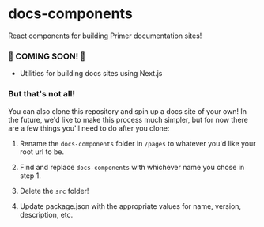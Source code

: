 # docs-components

React components for building Primer documentation sites!

### 👀 COMING SOON! 👀
- Utilities for building docs sites using Next.js


### But that's not all!
You can also clone this repository and spin up a docs site of your own! In the future, we'd like to make this process much simpler, but for now there are a few things you'll need to do after you clone:

1. Rename the `docs-components` folder in `/pages` to whatever you'd like your root url to be.

2. Find and replace `docs-components` with whichever name you chose in step 1.

3. Delete the `src` folder!

4. Update package.json with the appropriate values for name, version, description, etc.
